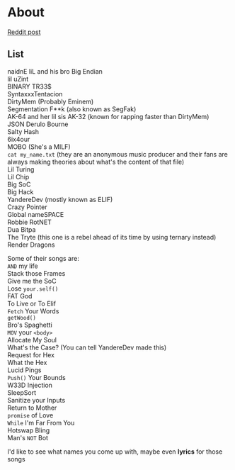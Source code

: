# About

[Reddit post](https://reddit.com/r/ProgrammerHumor/comments/ljbram/if_rappers_were_also_programmers)

## List

naidnE liL and his bro Big Endian  
lil uZint  
BINARY TR33$  
SyntaxxxTentacion  
DirtyMem (Probably Eminem)  
Segmentation F**k (also known as SegFak)  
AK-64 and her lil sis AK-32 (known for rapping faster than DirtyMem)  
JSON Derulo Bourne  
Salty Hash  
6ix4our  
MOBO (She's a MILF)  
`cat my_name.txt` (they are an anonymous music producer and their fans are always making theories about what's the content of that file)  
Lil Turing  
Lil Chip  
Big SoC  
Big Hack  
YandereDev (mostly known as ELIF)  
Crazy Pointer  
Global nameSPACE  
Robbie RotNET  
Dua Bitpa  
The Tryte (this one is a rebel ahead of its time by using ternary instead)  
Render Dragons  
  
Some of their songs are:  
`AND` my life  
Stack those Frames  
Give me the SoC  
Lose `your.self()`  
FAT God  
To Live or To Elif  
`Fetch` Your Words  
`getWood()`  
Bro's Spaghetti  
`MOV` your `<body>`  
Allocate My Soul  
What's the Case? (You can tell YandereDev made this)  
Request for Hex  
What the Hex  
Lucid Pings  
`Push()` Your Bounds  
W33D Injection  
SleepSort  
Sanitize your Inputs  
Return to Mother  
`promise` of Love  
`While` I'm Far From You  
Hotswap Bling  
Man's `NOT` Bot  
  
I'd like to see what names you come up with, maybe even **lyrics** for those songs
